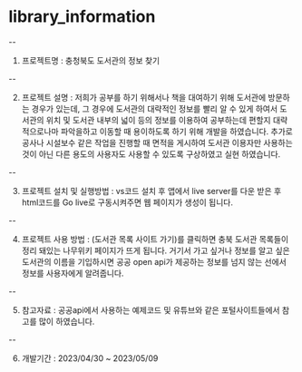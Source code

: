 # library_information

--

1. 프로젝트명 : 충청북도 도서관의 정보 찾기

--

2. 프로젝트 설명 : 저희가 공부를 하기 위해서나 책을 대여하기 위해 도서관에 방문하는 경우가 있는데, 그 경우에 도서관의 대략적인 정보를 빨리 알 수 있게 하여서 도서관의 위치 및 도서관 내부의 넓이 등의 정보를 이용하여 공부하는데 편할지 대략적으로나마 파악을하고 이동할 때 용이하도록 하기 위해 개발을 하였습니다. 추가로 공사나 시설보수 같은 작업을 진행할 때 면적을 게시하여 도서관 이용자만 사용하는 것이 아닌 다른 용도의 사용자도 사용할 수 있도록 구상하였고 실현 하였습니다.

--

3. 프로젝트 설치 및 실행방법 : vs코드 설치 후 앱에서 live server를 다운 받은 후 html코드를 Go live로 구동시켜주면 웹 페이지가 생성이 됩니다.

--

4. 프로젝트 사용 방법 : (도서관 목록 사이트 가기)를 클릭하면 충북 도서관 목록들이 정리 돼있는 나무위키 페이지가 뜨게 됩니다. 거기서 가고 싶거나 정보를 알고 싶은 도서관의 이름을 기입하시면 공공 open api가 제공하는 정보를 넘지 않는 선에서 정보를 사용자에게 알려줍니다.

--

5. 참고자료 : 공공api에서 사용하는 예제코드 및 유튜브와 같은 포털사이트들에서 참고를 많이 하였습니다.

--

6. 개발기간 : 2023/04/30 ~ 2023/05/09
